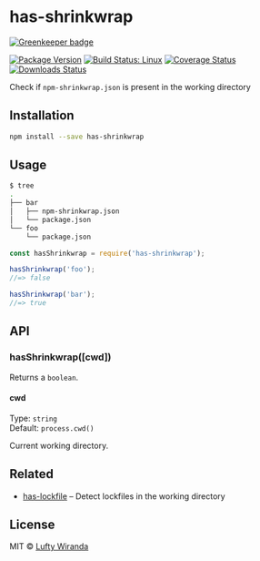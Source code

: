 # has-shrinkwrap

[![Greenkeeper badge](https://badges.greenkeeper.io/luftywiranda13/has-shrinkwrap.svg)](https://greenkeeper.io/)

[![Package Version](https://img.shields.io/npm/v/has-shrinkwrap.svg)](https://www.npmjs.com/package/has-shrinkwrap)
[![Build Status: Linux](https://img.shields.io/travis/luftywiranda13/has-shrinkwrap/master.svg)](https://travis-ci.org/luftywiranda13/has-shrinkwrap)
[![Coverage Status](https://img.shields.io/codecov/c/github/luftywiranda13/has-shrinkwrap/master.svg)](https://codecov.io/gh/luftywiranda13/has-shrinkwrap)
[![Downloads Status](https://img.shields.io/npm/dm/has-shrinkwrap.svg)](https://npm-stat.com/charts.html?package=has-shrinkwrap&from=2016-04-01)

Check if `npm-shrinkwrap.json` is present in the working directory

## Installation

```sh
npm install --save has-shrinkwrap
```

## Usage

```sh
$ tree
.
├── bar
│   ├── npm-shrinkwrap.json
│   └── package.json
└── foo
    └── package.json
```

```js
const hasShrinkwrap = require('has-shrinkwrap');

hasShrinkwrap('foo');
//=> false

hasShrinkwrap('bar');
//=> true
```

## API

### hasShrinkwrap([cwd])

Returns a `boolean`.

#### cwd

Type: `string`<br />
Default: `process.cwd()`

Current working directory.

## Related

* [has-lockfile](https://github.com/luftywiranda13/has-lockfile) – Detect lockfiles in the working directory

## License

MIT &copy; [Lufty Wiranda](https://www.luftywiranda.com)
